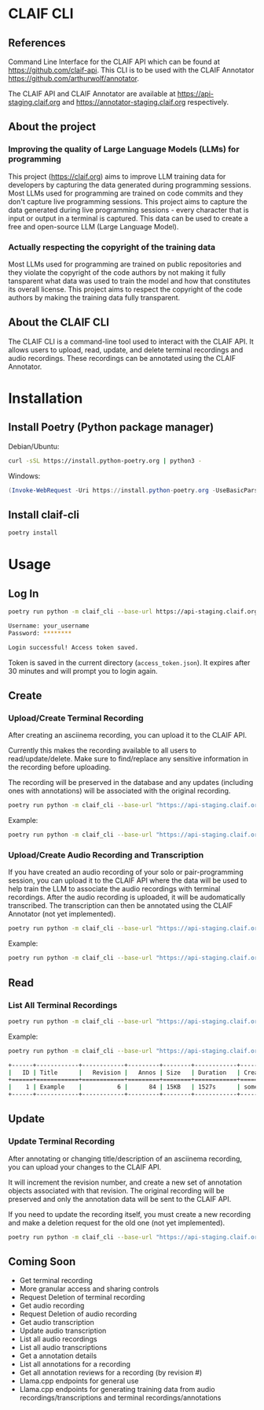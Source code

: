 # CLAIF CLI
## References
Command Line Interface for the CLAIF API which can be found at https://github.com/claif-api.
This CLI is to be used with the CLAIF Annotator https://github.com/arthurwolf/annotator.

The CLAIF API and CLAIF Annotator are available at https://api-staging.claif.org and https://annotator-staging.claif.org respectively.

## About the project
### Improving the quality of Large Language Models (LLMs) for programming
This project (https://claif.org) aims to improve LLM training data for developers by capturing the data generated during programming sessions. Most LLMs used for programming are trained on code commits and they don't capture live programming sessions. This project aims to capture the data generated during live programming sessions - every character that is input or output in a terminal is captured. This data can be used to create a free and open-source LLM (Large Language Model).

### Actually respecting the copyright of the training data
Most LLMs used for programming are trained on public repositories and they violate the copyright of the code authors by not making it fully tansparent what data was used to train the model and how that constitutes its overall license. This project aims to respect the copyright of the code authors by making the training data fully transparent.

## About the CLAIF CLI
The CLAIF CLI is a command-line tool used to interact with the CLAIF API. It allows users to upload, read, update, and delete terminal recordings and audio recordings. These recordings can be annotated using the CLAIF Annotator.

# Installation
## Install Poetry (Python package manager)
Debian/Ubuntu:
```bash
curl -sSL https://install.python-poetry.org | python3 -
```

Windows:
```powershell
(Invoke-WebRequest -Uri https://install.python-poetry.org -UseBasicParsing).Content | py -
```

## Install claif-cli
```bash
poetry install
```

# Usage
## Log In
```bash
poetry run python -m claif_cli --base-url https://api-staging.claif.org/v1 login

Username: your_username
Password: ********

Login successful! Access token saved.
```
Token is saved in the current directory (`access_token.json`). It expires after 30 minutes and will prompt you to login again.

## Create
### Upload/Create Terminal Recording
After creating an asciinema recording, you can upload it to the CLAIF API.

Currently this makes the recording available to all users to read/update/delete. Make sure to find/replace any sensitive information in the recording before uploading.

The recording will be preserved in the database and any updates (including ones with annotations) will be associated with the original recording.
```bash
poetry run python -m claif_cli --base-url "https://api-staging.claif.org/v1" create-recording "<asciinema_recording_filepath>" "<title>" "<description>"
```
Example:
```bash
poetry run python -m claif_cli --base-url "https://api-staging.claif.org/v1" create-recording "haskell_llm_2_1.txt" "Haskell LLM - 2.1" "Creating an LLM with Haskell - 2.1"
```
### Upload/Create Audio Recording and Transcription
If you have created an audio recording of your solo or pair-programming session, you can upload it to the CLAIF API where the data will be used to help train the LLM to associate the audio recordings with terminal recordings. After the audio recording is uploaded, it will be audomatically transcribed. The transcription can then be annotated using the CLAIF Annotator (not yet implemented).

```bash
poetry run python -m claif_cli --base-url "https://api-staging.claif.org/v1" create-audio "<audio_filepath>"
```
Example:
```bash
poetry run python -m claif_cli --base-url "https://api-staging.claif.org/v1" create-audio "haskell_session.wav"
```

## Read
### List All Terminal Recordings
```bash
poetry run python -m claif_cli --base-url "https://api-staging.claif.org/v1" list-recordings
```
Example:
```bash
poetry run python -m claif_cli --base-url "https://api-staging.claif.org/v1" list-recordings

+------+------------+------------+---------+--------+------------+-----------+
|   ID | Title      |   Revision |   Annos | Size   | Duration   | Creator   |
+======+============+============+=========+========+============+===========+
|    1 | Example    |          6 |      84 | 15KB   | 1527s      | some_user |
+------+------------+------------+---------+--------+------------+-----------+
```

## Update
### Update Terminal Recording
After annotating or changing title/description of an asciinema recording, you can upload your changes to the CLAIF API.

It will increment the revision number, and create a new set of annotation objects associated with that revision. The original recording will be preserved and only the annotation data will be sent to the CLAIF API.

If you need to update the recording itself, you must create a new recording and make a deletion request for the old one (not yet implemented).
```bash
poetry run python -m claif_cli --base-url "https://api-staging.claif.org/v1" update-recording "<recording_id>" "<recording_filepath:optional>" "<title:optional>" "<description:optional>"
```

## Coming Soon
- Get terminal recording
- More granular access and sharing controls
- Request Deletion of terminal recording
- Get audio recording
- Request Deletion of audio recording
- Get audio transcription
- Update audio transcription
- List all audio recordings
- List all audio transcriptions
- Get a annotation details
- List all annotations for a recording
- Get all annotation reviews for a recording (by revision #)
- Llama.cpp endpoints for general use
- Llama.cpp endpoints for generating training data from audio recordings/transcriptions and terminal recordings/annotations